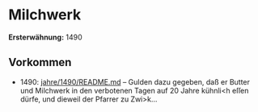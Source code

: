 # Milchwerk

**Ersterwähnung:** 1490

## Vorkommen
- 1490: [jahre/1490/README.md](../jahre/1490/README.md) – Gulden dazu gegeben,
daß er Butter und Milchwerk in den verbotenen Tagen
auf 20 Jahre kühnli<h eſſen dürfe, und dieweil der
Pfarrer zu Zwi>k...
